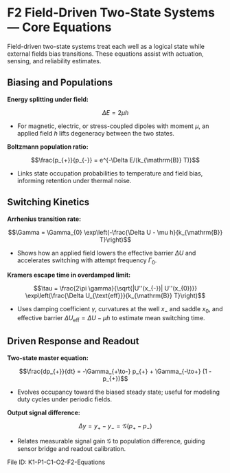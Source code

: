 # F2 Field-Driven Two-State Systems — Core Equations

Field-driven two-state systems treat each well as a logical state while external fields bias transitions. These equations assist with actuation, sensing, and reliability estimates.

## Biasing and Populations
**Energy splitting under field:**

$$\Delta E = 2 \mu h$$

- For magnetic, electric, or stress-coupled dipoles with moment $\mu$, an applied field $h$ lifts degeneracy between the two states.

**Boltzmann population ratio:**

$$\frac{p_{+}}{p_{-}} = e^{-\Delta E/(k_{\mathrm{B}} T)}$$

- Links state occupation probabilities to temperature and field bias, informing retention under thermal noise.

## Switching Kinetics
**Arrhenius transition rate:**

$$\Gamma = \Gamma_{0} \exp\left(-\frac{\Delta U - \mu h}{k_{\mathrm{B}} T}\right)$$

- Shows how an applied field lowers the effective barrier $\Delta U$ and accelerates switching with attempt frequency $\Gamma_{0}$.

**Kramers escape time in overdamped limit:**

$$\tau = \frac{2\pi \gamma}{\sqrt{|U''(x_{-})| U''(x_{0})}} \exp\left(\frac{\Delta U_{\text{eff}}}{k_{\mathrm{B}} T}\right)$$

- Uses damping coefficient $\gamma$, curvatures at the well $x_{-}$ and saddle $x_{0}$, and effective barrier $\Delta U_{\text{eff}} = \Delta U - \mu h$ to estimate mean switching time.

## Driven Response and Readout
**Two-state master equation:**

$$\frac{dp_{+}}{dt} = -\Gamma_{+\to-} p_{+} + \Gamma_{-\to+} (1 - p_{+})$$

- Evolves occupancy toward the biased steady state; useful for modeling duty cycles under periodic fields.

**Output signal difference:**

$$\Delta y = y_{+} - y_{-} = \mathcal{G} (p_{+} - p_{-})$$

- Relates measurable signal gain $\mathcal{G}$ to population difference, guiding sensor bridge and readout calibration.

File ID: K1-P1-C1-O2-F2-Equations
